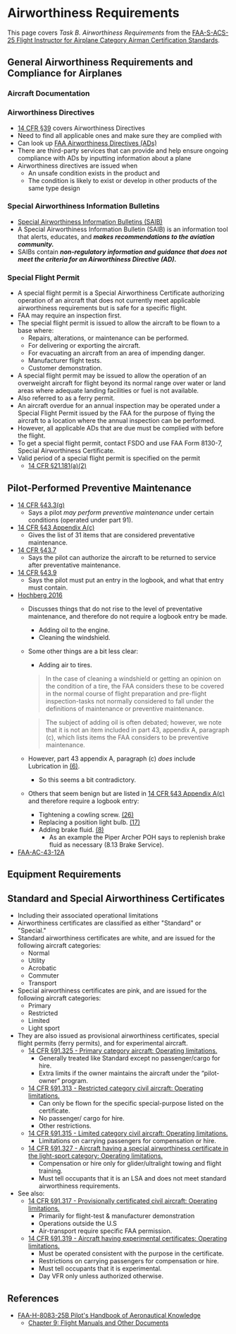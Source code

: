 # Airworthiness Requirements

This page covers *Task B. Airworthiness Requirements* from the [FAA-S-ACS-25 Flight Instructor for Airplane Category Airman Certification Standards](https://www.faa.gov/training_testing/testing/acs/cfi_airplane_acs_25.pdf).

## General Airworthiness Requirements and Compliance for Airplanes

### Aircraft Documentation

<!--@include: ./docs/src/includes/required-documents-sparrow.md | shift:3-->

<!--@include: ./docs/src/includes/inspections-required.md | shift:2-->
<!--@include: ./docs/src/includes/vor-checks.md | shift:2-->

### Airworthiness Directives

* [14 CFR &sect;39](https://www.ecfr.gov/current/title-14/chapter-I/subchapter-C/part-39) covers Airworthiness Directives
* Need to find all applicable ones and make sure they are complied with
* Can look up [FAA Airworthiness Directives (ADs)](https://www.faa.gov/regulations_policies/airworthiness_directives/)
* There are third-party services that can provide and help ensure ongoing compliance with ADs by inputting information about a plane
* Airworthiness directives are issued when
  * An unsafe condition exists in the product and
  * The condition is likely to exist or develop in other products of the same type design

### Special Airworthiness Information Bulletins

* [Special Airworthiness Information Bulletins (SAIB)](https://www.faa.gov/aircraft/safety/alerts/saib)
* A Special Airworthiness Information Bulletin (SAIB) is an information tool that alerts, educates, and ***makes recommendations to the aviation community.***
* SAIBs contain ***non-regulatory information and guidance that does not meet the criteria for an Airworthiness Directive (AD).***

### Special Flight Permit

* A special flight permit is a Special Airworthiness Certificate authorizing operation of an aircraft that does not currently meet applicable airworthiness requirements but is safe for a specific flight.
* FAA may require an inspection first.
* The special flight permit is issued to allow the aircraft to be flown to a base where:
  * Repairs, alterations, or maintenance can be performed.
  * For delivering or exporting the aircraft.
  * For evacuating an aircraft from an area of impending danger.
  * Manufacturer flight tests.
  * Customer demonstration.
* A special flight permit may be issued to allow the operation of an overweight aircraft for flight beyond its normal range over water or land areas where adequate landing facilities or fuel is not available.
* Also referred to as a ferry permit.
* An aircraft overdue for an annual inspection may be operated under a Special Flight Permit issued by the FAA for the purpose of flying the aircraft to a location where the annual inspection can be performed.
* However, all applicable ADs that are due must be complied with before the flight.
* To get a special flight permit, contact FSDO and use FAA Form 8130-7, Special Airworthiness Certificate.
* Valid period of a special flight permit is specified on the permit
  * [14 CFR &sect;21.181(a)(2)](https://www.ecfr.gov/current/title-14/part-21/section-21.181#p-21.181(a)(2))

## Pilot-Performed Preventive Maintenance

* [14 CFR &sect;43.3(g)](https://www.ecfr.gov/current/title-14/part-43/section-43.3#p-43.3(g))
  * Says a pilot _may perform preventive maintenance_ under certain conditions (operated under part 91).
* [14 CFR &sect;43 Appendix A(c)](https://www.ecfr.gov/current/title-14/appendix-Appendix%20A%20to%20Part%2043#p-Appendix-A-to-Part-43(c))
  * Gives the list of 31 items that are considered preventative maintenance.
* [14 CFR &sect;43.7](https://www.ecfr.gov/current/title-14/chapter-I/subchapter-C/part-43/section-43.7)
  * Says the pilot can authorize the aircraft to be returned to service after preventative maintenance.
* [14 CFR &sect;43.9](https://www.ecfr.gov/current/title-14/chapter-I/subchapter-C/part-43/section-43.9)
  * Says the pilot must put an entry in the logbook, and what that entry must contain.
* [Hochberg 2016](https://www.faa.gov/about/office_org/headquarters_offices/agc/practice_areas/regulations/interpretations/Data/interps/2016/Hochberg_2016_Legal_Interpretation.pdf)
  * Discusses things that do not rise to the level of preventative maintenance, and therefore do not require a logbook entry be made.
    * Adding oil to the engine.
    * Cleaning the windshield.
  * Some other things are a bit less clear:
    * Adding air to tires.

    > In the case of cleaning a windshield or getting an opinion on the condition of a tire, the FAA considers these to be covered in the normal course of flight preparation and pre-flight inspection-tasks not normally considered to fall under the definitions of maintenance or preventive maintenance.

    > The subject of adding oil is often debated; however, we note that it is not an item included in part 43, appendix A, paragraph (c), which lists items the FAA considers to be preventive maintenance.

  * However, part 43 appendix A, paragraph (c) _does_ include Lubrication in [(6)](https://www.ecfr.gov/current/title-14/appendix-Appendix%20A%20to%20Part%2043#p-Appendix-A-to-Part-43(c)(6)).
    * So this seems a bit contradictory.
  * Others that seem benign but are listed in [14 CFR &sect;43 Appendix A(c)](https://www.ecfr.gov/current/title-14/appendix-Appendix%20A%20to%20Part%2043#p-Appendix-A-to-Part-43(c)) and therefore require a logbook entry:
    * Tightening a cowling screw. [(26)](https://www.ecfr.gov/current/title-14/appendix-Appendix%20A%20to%20Part%2043#p-Appendix-A-to-Part-43(c)(26))
    * Replacing a position light bulb. [(17)](https://www.ecfr.gov/current/title-14/appendix-Appendix%20A%20to%20Part%2043#p-Appendix-A-to-Part-43(c)(17))
    * Adding brake fluid. [(8)](https://www.ecfr.gov/current/title-14/appendix-Appendix%20A%20to%20Part%2043#p-Appendix-A-to-Part-43(c)(8))
      * As an example the Piper Archer POH says to replenish brake fluid as necessary (8.13 Brake Service).
* [FAA-AC-43-12A](https://www.faa.gov/documentLibrary/media/Advisory_Circular/AC_43-12A_CHG_1.pdf)

## Equipment Requirements

<!--@include: ./docs/src/includes/required-equipment/day-vfr.md | shift:2-->
<!--@include: ./docs/src/includes/required-equipment/night-vfr.md | shift:2-->
<!--@include: ./docs/src/includes/required-equipment/ifr.md | shift:2-->
<!--@include: ./docs/src/includes/required-equipment/night-lighting-requirements.md | shift:2-->

<!--@include: ./docs/src/includes/airworthiness-inop-equipment.md | shift:2-->

## Standard and Special Airworthiness Certificates

* Including their associated operational limitations
* Airworthiness certificates are classified as either "Standard" or "Special."
* Standard airworthiness certificates are white, and are issued for the following aircraft categories:
  * Normal
  * Utility
  * Acrobatic
  * Commuter
  * Transport
* Special airworthiness certificates are pink, and are issued for the following aircraft categories:
  * Primary
  * Restricted
  * Limited
  * Light sport
* They are also issued as provisional airworthiness certificates, special flight permits (ferry permits), and for experimental aircraft.
  * [14 CFR &sect;91.325 - Primary category aircraft: Operating limitations.](https://www.ecfr.gov/current/title-14/chapter-I/subchapter-F/part-91/subpart-D/section-91.325)
    * Generally treated like Standard except no passenger/cargo for hire.
    * Extra limits if the owner maintains the aircraft under the “pilot-owner” program.
  * [14 CFR &sect;91.313 - Restricted category civil aircraft: Operating limitations.](https://www.ecfr.gov/current/title-14/chapter-I/subchapter-F/part-91/subpart-D/section-91.313)
    * Can only be flown for the specific special-purpose listed on the certificate.
    * No passenger/ cargo for hire.
    * Other restrictions.
  * [14 CFR &sect;91.315 - Limited category civil aircraft: Operating limitations.](https://www.ecfr.gov/current/title-14/chapter-I/subchapter-F/part-91/subpart-D/section-91.315)
    * Limitations on carrying passengers for compensation or hire.
  * [14 CFR &sect;91.327 - Aircraft having a special airworthiness certificate in the light-sport category: Operating limitations.](https://www.ecfr.gov/current/title-14/chapter-I/subchapter-F/part-91/subpart-D/section-91.327)
    * Compensation or hire only for glider/ultralight towing and flight training.
    * Must tell occupants that it is an LSA and does not meet standard airworthiness requirements.
* See also:
  * [14 CFR &sect;91.317 - Provisionally certificated civil aircraft: Operating limitations.](https://www.ecfr.gov/current/title-14/chapter-I/subchapter-F/part-91/subpart-D/section-91.317)
    * Primarily for flight-test & manufacturer demonstration
    * Operations outside the U.S
    * Air-transport require specific FAA permission.
  * [14 CFR &sect;91.319 - Aircraft having experimental certificates: Operating limitations.](https://www.ecfr.gov/current/title-14/chapter-I/subchapter-F/part-91/subpart-D/section-91.319)
    * Must be operated consistent with the purpose in the certificate.
    * Restrictions on carrying passengers for compensation or hire.
    * Must tell occupants that it is experimental.
    * Day VFR only unless authorized otherwise.

## References

* [FAA-H-8083-25B Pilot's Handbook of Aeronautical Knowledge](https://www.faa.gov/regulations_policies/handbooks_manuals/aviation/phak)
  * [Chapter 9: Flight Manuals and Other Documents](https://www.faa.gov/sites/faa.gov/files/regulations_policies/handbooks_manuals/aviation/phak/11_phak_ch9.pdf)
